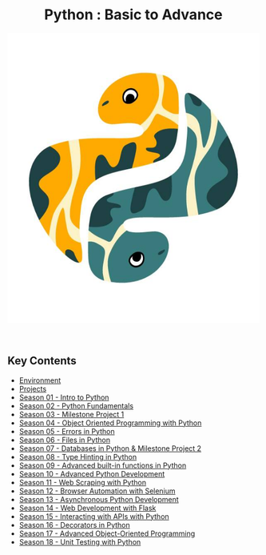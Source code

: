 <h1 align="center">Python : Basic to Advance</h1>
<p align="center">
  <img height="580" width="700" src="bg.jpg">
</p>

<br>

## Key Contents
* [Environment](/Initials/Environment.txt/)<br>
* [Projects](/Initials/Projects.txt/)<br>
* <a href="/Season 01 - Intro to Python/">Season 01 - Intro to Python</a><br>
* <a href="/Season 02 - Python Fundamentals/">Season 02 - Python Fundamentals</a><br>
* <a href="/Season 03 - Milestone Project 1/">Season 03 - Milestone Project 1</a><br>
* <a href="/Season 04 - Object Oriented Programming in Python/">Season 04 - Object Oriented Programming with Python</a><br>
* <a href="/Season 05 - Errors in Python/">Season 05 - Errors in Python</a><br>
* <a href="/Season 06 - Files in Python/">Season 06 - Files in Python</a><br>
* <a href="/Season 07 - Databases in Python & Milestone Project 2/">Season 07 - Databases in Python & Milestone Project 2</a><br>
* <a href="/Season 08 - Type Hinting in Python/">Season 08 - Type Hinting in Python</a><br>
* <a href="/Season 09 - Advanced built-in functions in Python/">Season 09 - Advanced built-in functions in Python</a><br>
* <a href="/Season 10 - Advanced Python Development/">Season 10 - Advanced Python Development</a><br>
* <a href="/Season 11 - Web Scraping with Python/">Season 11 - Web Scraping with Python</a><br>
* <a href="/Season 12 - Browser Automation with Selenium/">Season 12 - Browser Automation with Selenium</a><br>
* <a href="/Season 13 - Asynchronous Python Development/">Season 13 - Asynchronous Python Development</a><br>
* <a href="/Season 14 - Web Development with Flask/">Season 14 - Web Development with Flask</a><br>
* <a href="/Season 15 - Interacting with APIs with Python/">Season 15 - Interacting with APIs with Python</a><br>
* <a href="/Season 16 - Decorators in Python/">Season 16 - Decorators in Python</a><br>
* <a href="/Season 17 - Advanced Object-Oriented Programming/">Season 17 - Advanced Object-Oriented Programming</a><br>
* <a href="/Season 18 - Unit Testing with Python/">Season 18 - Unit Testing with Python</a><br>

